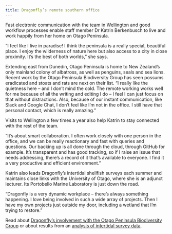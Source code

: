 ```yaml
---
title: Dragonfly’s remote southern office
---
```

Fast electronic communication with the team in Wellington and good workflow processes enable staff member Dr Katrin Berkenbusch to live and work happily from her home on Otago Peninsula.

“I feel like I live in paradise! I think the peninsula is a really special, beautiful place. I enjoy the wilderness of nature here but also access to a city in close proximity. It’s the best of both worlds,” she says.

<!--more-->

Extending east from Dunedin, Otago Peninsula is home to New Zealand’s only mainland colony of albatross, as well as penguins, seals and sea lions. Recent work by the Otago Peninsula Biodiversity Group has seen possums eradicated and stoats and rats are next on their list.
“I really like the quietness here – and I don’t mind the cold. The remote working works well for me because of all the writing and editing I do – I feel I can just focus on that without distractions. Also, because of our instant communication, like Slack and Google Chat, I don’t feel like I’m not in the office. I still have that personal contact, which is really amazing.”

Visits to Wellington a few times a year also help Katrin to stay connected with the rest of the team.

“It’s about smart collaboration. I often work closely with one person in the office, and we can be really reactionary and fast with queries and questions. Our backing up is all done through the cloud, through GitHub for example. It’s transparent and has good tracking, so if I raise an issue that needs addressing, there’s a record of it that’s available to everyone. I find it a very productive and efficient environment.”

Katrin also leads Dragonfly’s intertidal shellfish surveys each summer and maintains close links with the University of Otago, where she is an adjunct lecturer. Its Portobello Marine Laboratory is just down the road.

“Dragonfly is a very dynamic workplace – there’s always something happening. I love being involved in such a wide array of projects. Then I have my own projects just outside my door, including a wetland that I’m trying to restore.”

Read about [Dragonfly’s involvement with the Otago Peninsula Biodiversity Group](http://www.curiousminds.nz/stories/person/21/tracking-small-feet-on-the-ground/) or about results from an
[analysis of intertidal survey data](https://www.dragonfly.co.nz/news/2016-04-11-sample-smarter.html).

